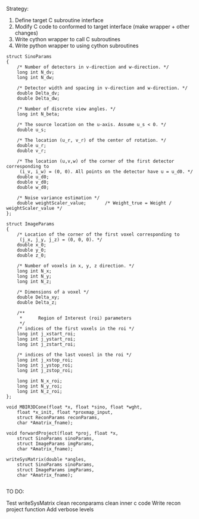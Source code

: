 
Strategy:

1. Define target C subroutine interface
2. Modify C code to conformed to target interface (make wrapper + other changes)
3. Write cython wrapper to call C subroutines
4. Write python wrapper to using cython subroutines


```
struct SinoParams
{
    /* Number of detectors in v-direction and w-direction. */
    long int N_dv;
    long int N_dw;

    /* Detector width and spacing in v-direction and w-direction. */
    double Delta_dv;
    double Delta_dw;

    /* Number of discrete view angles. */
    long int N_beta;
    
    /* The source location on the u-axis. Assume u_s < 0. */
    double u_s;
    
    /* The location (u_r, v_r) of the center of rotation. */
    double u_r;
    double v_r;
    
    /* The location (u,v,w) of the corner of the first detector corresponding to
     (i_v, i_w) = (0, 0). All points on the detector have u = u_d0. */
    double u_d0;
    double v_d0;
    double w_d0;
    
    /* Noise variance estimation */
    double weightScaler_value;       /* Weight_true = Weight / weightScaler_value */
};

struct ImageParams
{
    /* Location of the corner of the first voxel corresponding to
     (j_x, j_y, j_z) = (0, 0, 0). */
    double x_0;
    double y_0;
    double z_0;
    
    /* Number of voxels in x, y, z direction. */
    long int N_x;
    long int N_y;
    long int N_z;

    /* Dimensions of a voxel */
    double Delta_xy;
    double Delta_z;
    
    /**
     *      Region of Interest (roi) parameters
     */
    /* indices of the first voxels in the roi */
    long int j_xstart_roi;
    long int j_ystart_roi;
    long int j_zstart_roi;

    /* indices of the last voxesl in the roi */
    long int j_xstop_roi;
    long int j_ystop_roi;
    long int j_zstop_roi;

    long int N_x_roi;
    long int N_y_roi;
    long int N_z_roi;
};
```

```
void MBIR3DCone(float *x, float *sino, float *wght, 
    float *x_init, float *proxmap_input,
	struct ReconParams reconParams, 
	char *Amatrix_fname);

void forwardProject(float *proj, float *x, 
	struct SinoParams sinoParams, 
	struct ImageParams imgParams, 
	char *Amatrix_fname);

writeSysMatrix(double *angles, 
	struct SinoParams sinoParams, 
	struct ImageParams imgParams,
    char *Amatrix_fname);
	
```

TO DO:

Test writeSysMatrix
clean reconparams
clean inner c code
Write recon project function
Add verbose levels
